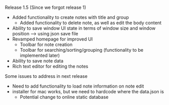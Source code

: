 Release 1.5 (Since we forgot release 1)

- Added functionality to create notes with title and group
	- Added functionality to delete note, as well as edit the body content
- Ability to save window UI state in terms of window size and window position --> using json save file
- Revamped homepage for improved UI
	- Toolbar for note creation
	- Toolbar for searching/sorting/grouping (functionality to be implemented later)
- Ability to save note data
- Rich text editor for editing the notes


Some issues to address in next release
- Need to add functionality to load note information on note edit
- installer for mac works, but we need to hardcode where the data.json is
	- Potential change to online static database